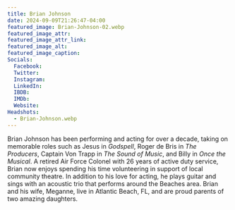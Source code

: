 ```yaml
---
title: Brian Johnson
date: 2024-09-09T21:26:47-04:00
featured_image: Brian-Johnson-02.webp
featured_image_attr: 
featured_image_attr_link: 
featured_image_alt: 
featured_image_caption: 
Socials:
  Facebook: 
  Twitter: 
  Instagram: 
  LinkedIn: 
  IBDB: 
  IMDb:
  Website: 
Headshots:
  - Brian-Johnson.webp
---
```

Brian Johnson has been performing and acting for over a decade, taking on memorable roles such as Jesus in *Godspell*, Roger de Bris in *The Producers*, Captain Von Trapp in *The Sound of Music*, and Billy in *Once the Musical*. A retired Air Force Colonel with 26 years of active duty service, Brian now enjoys spending his time volunteering in support of local community theatre. In addition to his love for acting, he plays guitar and sings with an acoustic trio that performs around the Beaches area. Brian and his wife, Meganne, live in Atlantic Beach, FL, and are proud parents of two amazing daughters.